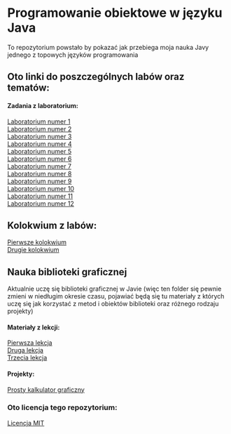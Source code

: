 # Programowanie obiektowe w języku Java
To repozytorium powstało by pokazać jak przebiega moja nauka Javy jednego z topowych języków programowania
## Oto linki do poszczególnych labów oraz tematów:
#### Zadania z laboratorium:
<a href="https://github.com/Prawy126/Java/tree/main/Laby/lab1">Laboratorium numer 1</a><br>
<a href="https://github.com/Prawy126/Java/tree/main/Laby/lab2">Laboratorium numer 2</a><br>
<a href="https://github.com/Prawy126/Java/tree/main/Laby/lab3">Laboratorium numer 3</a><br>
<a href="https://github.com/Prawy126/Java/tree/main/Laby/lab4">Laboratorium numer 4</a><br>
<a href="https://github.com/Prawy126/Java/tree/main/Laby/lab5">Laboratorium numer 5</a><br>
<a href="https://github.com/Prawy126/Java/tree/main/Laby/lab6">Laboratorium numer 6</a><br>
<a href="https://github.com/Prawy126/Java/tree/main/Laby/lab7">Laboratorium numer 7</a><br>
<a href="https://github.com/Prawy126/Java/tree/main/Laby/lab8">Laboratorium numer 8</a><br>
<a href="https://github.com/Prawy126/Java/tree/main/Laby/lab9">Laboratorium numer 9</a><br>
<a href="https://github.com/Prawy126/Java/tree/main/Laby/lab10">Laboratorium numer 10</a><br>
<a href="https://github.com/Prawy126/Java/tree/main/Laby/lab11">Laboratorium numer 11</a><br>
<a href="https://github.com/Prawy126/Java/tree/main/Laby/lab12">Laboratorium numer 12</a><br>

## Kolokwium z labów:
<a href="https://github.com/Prawy126/Java/tree/main/Kolokwium/Kolokwium">Pierwsze kolokwium</a><br>
<a href="https://github.com/Prawy126/Java/tree/main/LKolokiwum/Kolokwium2">Drugie kolokwium</a><br>

## Nauka biblioteki graficznej
Aktualnie uczę się biblioteki graficznej w Javie (więc ten folder się pewnie zmieni w niedługim okresie czasu, pojawiać będą się tu materiały z których uczę się jak korzystać z metod i obiektów biblioteki oraz różnego rodzaju projekty)<br>
#### Materiały z lekcji:
<a href="https://github.com/Prawy126/Java/tree/main/Biblioteka_graficzna/MojeOkienko">Pierwsza lekcja</a><br>
<a href="https://github.com/Prawy126/Java/tree/main/Biblioteka_graficzna/Lekcja2">Druga lekcja</a><br>
<a href="https://github.com/Prawy126/Java/tree/main/Biblioteka_graficzna/lekcja3">Trzecia lekcja</a><br>
#### Projekty:
<a href="https://github.com/Prawy126/Java/tree/main/Biblioteka_graficzna/kalkulator">Prosty kalkulator graficzny</a><br>

### Oto licencja tego repozytorium:
<a href="https://github.com/Prawy126/Java/tree/main/LICENSE">Licencja MIT</a><br>
